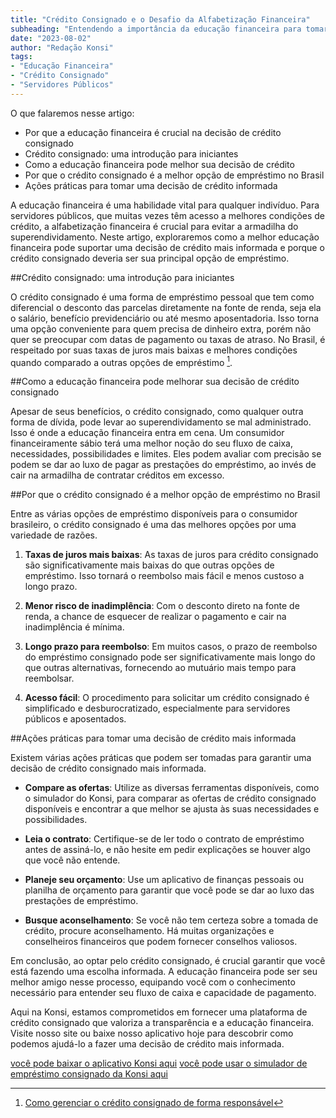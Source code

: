 ```yaml
---
title: "Crédito Consignado e o Desafio da Alfabetização Financeira"
subheading: "Entendendo a importância da educação financeira para tomar decisões informadas"
date: "2023-08-02"
author: "Redação Konsi"
tags:
- "Educação Financeira"
- "Crédito Consignado"
- "Servidores Públicos"
---
```


O que falaremos nesse artigo:

- Por que a educação financeira é crucial na decisão de crédito consignado
- Crédito consignado: uma introdução para iniciantes
- Como a educação financeira pode melhor sua decisão de crédito
- Por que o crédito consignado é a melhor opção de empréstimo no Brasil
- Ações práticas para tomar uma decisão de crédito informada

A educação financeira é uma habilidade vital para qualquer indivíduo. Para servidores públicos, que muitas vezes têm acesso a melhores condições de crédito, a alfabetização financeira é crucial para evitar a armadilha do superendividamento. Neste artigo, exploraremos como a melhor educação financeira pode suportar uma decisão de crédito mais informada e porque o crédito consignado deveria ser sua principal opção de empréstimo.

##Crédito consignado: uma introdução para iniciantes

O crédito consignado é uma forma de empréstimo pessoal que tem como diferencial o desconto das parcelas diretamente na fonte de renda, seja ela o salário, benefício previdenciário ou até mesmo aposentadoria. Isso torna uma opção conveniente para quem precisa de dinheiro extra, porém não quer se preocupar com datas de pagamento ou taxas de atraso. No Brasil, é respeitado por suas taxas de juros mais baixas e melhores condições quando comparado a outras opções de empréstimo [^1^].

##Como a educação financeira pode melhorar sua decisão de crédito consignado

Apesar de seus benefícios, o crédito consignado, como qualquer outra forma de dívida, pode levar ao superendividamento se mal administrado. Isso é onde a educação financeira entra em cena. Um consumidor financeiramente sábio terá uma melhor noção do seu fluxo de caixa, necessidades, possibilidades e limites. Eles podem avaliar com precisão se podem se dar ao luxo de pagar as prestações do empréstimo, ao invés de cair na armadilha de contratar créditos em excesso.

[^1^]: [Como gerenciar o crédito consignado de forma responsável](konsi.com.br/postagens/como-gerenciar-o-credito-consignado-de-forma-responsavel)

##Por que o crédito consignado é a melhor opção de empréstimo no Brasil

Entre as várias opções de empréstimo disponíveis para o consumidor brasileiro, o crédito consignado é uma das melhores opções por uma variedade de razões.

1. **Taxas de juros mais baixas**: As taxas de juros para crédito consignado são significativamente mais baixas do que outras opções de empréstimo. Isso tornará o reembolso mais fácil e menos custoso a longo prazo.

2. **Menor risco de inadimplência**: Com o desconto direto na fonte de renda, a chance de esquecer de realizar o pagamento e cair na inadimplência é mínima.

3. **Longo prazo para reembolso**: Em muitos casos, o prazo de reembolso do empréstimo consignado pode ser significativamente mais longo do que outras alternativas, fornecendo ao mutuário mais tempo para reembolsar.

4. **Acesso fácil**: O procedimento para solicitar um crédito consignado é simplificado e desburocratizado, especialmente para servidores públicos e aposentados.

##Ações práticas para tomar uma decisão de crédito mais informada

Existem várias ações práticas que podem ser tomadas para garantir uma decisão de crédito consignado mais informada.

- **Compare as ofertas**: Utilize as diversas ferramentas disponíveis, como o simulador do Konsi, para comparar as ofertas de crédito consignado disponíveis e encontrar a que melhor se ajusta às suas necessidades e possibilidades.

- **Leia o contrato**: Certifique-se de ler todo o contrato de empréstimo antes de assiná-lo, e não hesite em pedir explicações se houver algo que você não entende.

- **Planeje seu orçamento**: Use um aplicativo de finanças pessoais ou planilha de orçamento para garantir que você pode se dar ao luxo das prestações de empréstimo.

- **Busque aconselhamento**: Se você não tem certeza sobre a tomada de crédito, procure aconselhamento. Há muitas organizações e conselheiros financeiros que podem fornecer conselhos valiosos.

Em conclusão, ao optar pelo crédito consignado, é crucial garantir que você está fazendo uma escolha informada. A educação financeira pode ser seu melhor amigo nesse processo, equipando você com o conhecimento necessário para entender seu fluxo de caixa e capacidade de pagamento.

Aqui na Konsi, estamos comprometidos em fornecer uma plataforma de crédito consignado que valoriza a transparência e a educação financeira. Visite nosso site ou baixe nosso aplicativo hoje para descobrir como podemos ajudá-lo a fazer uma decisão de crédito mais informada.

[você pode baixar o aplicativo Konsi aqui](konsi.com.br/aplicativo)
[você pode usar o simulador de empréstimo consignado da Konsi aqui](konsi.com.br/simulador)

